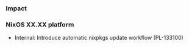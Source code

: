 <!--

A new changelog entry.

Delete placeholder items that do not apply. Empty sections will be removed
automatically during release.

Leave the XX.XX as is: this is a placeholder and will be automatically filled
correctly during the release and helps when backporting over multiple platform
branches.

-->

### Impact


### NixOS XX.XX platform

- Internal: Introduce automatic nixpkgs update workflow (PL-133100)
